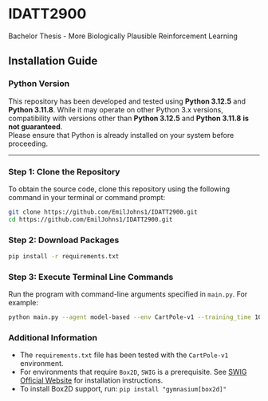 # IDATT2900
Bachelor Thesis - More Biologically Plausible Reinforcement Learning

## Installation Guide

### Python Version  
This repository has been developed and tested using **Python 3.12.5** and **Python 3.11.8**. While it may operate on other Python 3.x versions, compatibility with versions other than **Python 3.12.5** and **Python 3.11.8** **is not guaranteed**.  
Please ensure that Python is already installed on your system before proceeding.

---

### Step 1: Clone the Repository  
To obtain the source code, clone this repository using the following command in your terminal or command prompt:

```bash
git clone https://github.com/EmilJohns1/IDATT2900.git
cd https://github.com/EmilJohns1/IDATT2900.git
```

### Step 2: Download Packages
```bash
pip install -r requirements.txt
```

### Step 3: Execute Terminal Line Commands
Run the program with command-line arguments specified in `main.py`. For example:
```bash
python main.py --agent model-based --env CartPole-v1 --training_time 100`
```

### Additional Information  
- The `requirements.txt` file has been tested with the `CartPole-v1` environment.  
- For environments that require `Box2D`, `SWIG` is a prerequisite. See [SWIG Official Website](http://www.swig.org/) for installation instructions.  
- To install Box2D support, run: `pip install "gymnasium[box2d]"`